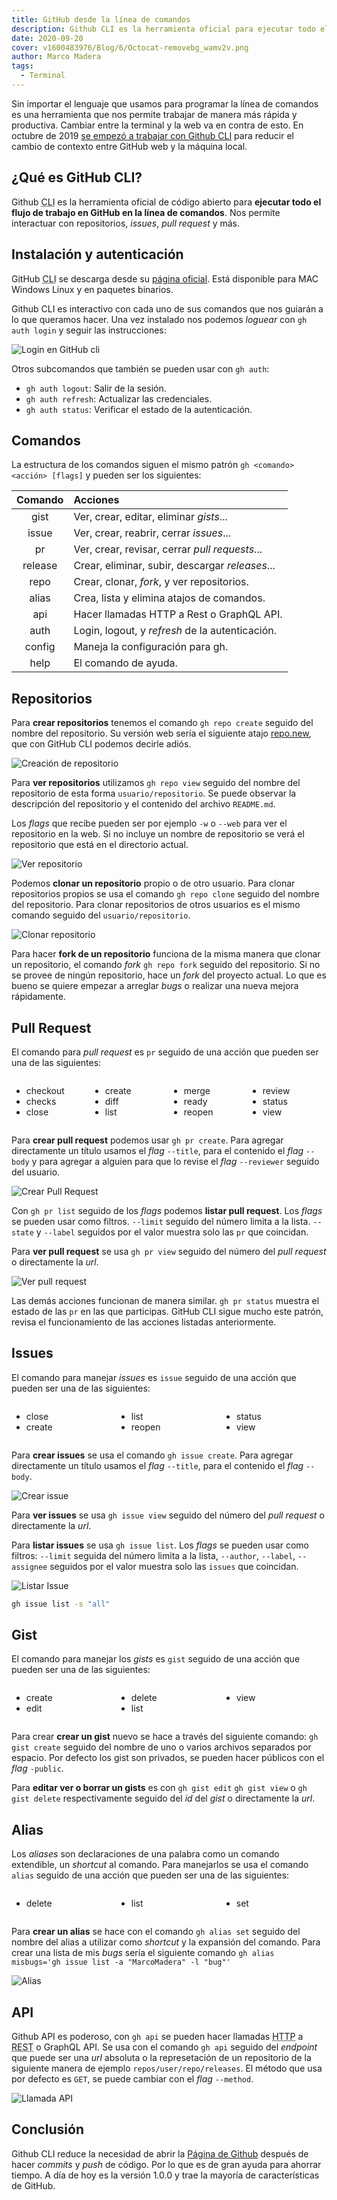 ```yaml
---
title: GitHub desde la línea de comandos
description: Github CLI es la herramienta oficial para ejecutar todo el flujo de trabajo en GitHub desde la línea de comandos.
date: 2020-09-20
cover: v1600483976/Blog/6/Octocat-removebg_wamv2v.png
author: Marco Madera
tags:
  - Terminal
---
```


Sin importar el lenguaje que usamos para programar la línea de comandos es una herramienta que nos permite trabajar de manera más rápida y productiva. Cambiar entre la terminal y la web va en contra de esto. En octubre de 2019 [se empezó a trabajar con Github CLI](https://github.com/cli/cli/commit/8dd03144ffdc6c0d486d6b705f9c7fba871ee7c3 "Primer commit de Github CLI") para reducir el cambio de contexto entre GitHub web y la máquina local.

## ¿Qué es GitHub CLI?

Github <abbr title="Command Line Interface">CLI</abbr> es la herramienta oficial de código abierto para **ejecutar todo el flujo de trabajo en GitHub en la línea de comandos**. Nos permite interactuar con repositorios, *issues*, *pull request* y más.

<tweet id="1306586113293729795">

## Instalación y autenticación

GitHub <abbr title="Command Line Interface">CLI</abbr> se descarga desde su [página oficial](https://cli.github.com/ "Página oficial de GitHub CLI"). Está disponible para MAC Windows Linux y en paquetes binarios.

Github CLI es interactivo con cada uno de sus comandos que nos guiarán a lo que queramos hacer. Una vez instalado nos podemos *loguear* con `gh auth login` y seguir las instrucciones:

![Login en GitHub cli](https://res.cloudinary.com/marcomadera/image/upload/v1600485625/Blog/6/Login_Github_Cli_vjd3it.png "Login en GitHub cli")

Otros subcomandos que también se pueden usar con `gh auth`:

- `gh auth logout`: Salir de la sesión.
- `gh auth refresh`: Actualizar las credenciales.
- `gh auth status`: Verificar el estado de la autenticación.

## Comandos

La estructura de los comandos siguen el mismo patrón `gh <comando> <acción> [flags]` y pueden ser los siguientes:

| Comando |                    Acciones                    |
|:-------:|:-----------------------------------------------|
|   gist  | Ver, crear, editar, eliminar *gists*...        |
|  issue  | Ver, crear, reabrir, cerrar *issues*...        |
|    pr   | Ver, crear, revisar, cerrar *pull requests*... |
| release | Crear, eliminar, subir, descargar *releases*...|
|   repo  | Crear, clonar, *fork*, y ver repositorios.     |
|  alias  | Crea, lista y elimina atajos de comandos.      |
|   api   | Hacer llamadas HTTP a Rest o GraphQL API.      |
|   auth  | Login, logout, y *refresh* de la autenticación.|
|  config | Maneja la configuración para gh.               |
|   help  | El comando de ayuda.                           |

## Repositorios

Para **crear repositorios** tenemos el comando `gh repo create` seguido del nombre del repositorio. Su versión web sería el siguiente atajo [repo.new](https://repo.new "Atajo de nuevo repositorio"), que con GitHub CLI podemos decirle adiós.

![Creación de repositorio](https://res.cloudinary.com/marcomadera/image/upload/v1600490072/Blog/6/repocreate_z7ri8f.png "Creación de repositorio")

Para **ver repositorios** utilizamos `gh repo view` seguido del nombre del repositorio de esta forma `usuario/repositorio`. Se puede observar la descripción del repositorio y el contenido del archivo `README.md`.

Los *flags* que recibe pueden ser por ejemplo `-w` o `--web` para ver el repositorio en la web. Si no incluye un nombre de repositorio se verá el repositorio que está en el directorio actual.

![Ver repositorio](https://res.cloudinary.com/marcomadera/image/upload/v1600493607/Blog/6/repoview_yvcrdm.png "Ver repositorio")

Podemos **clonar un repositorio** propio o de otro usuario. Para clonar repositorios propios se usa el comando `gh repo clone` seguido del nombre del repositorio. Para clonar repositorios de otros usuarios es el mismo comando seguido del `usuario/repositorio`.

![Clonar repositorio](https://res.cloudinary.com/marcomadera/image/upload/v1600494350/Blog/6/repoclone_gdqyis.png "Clonar repositorio")

Para hacer **fork de un repositorio** funciona de la misma manera que clonar un repositorio, el comando *fork* `gh repo fork` seguido del repositorio. Si no se provee de ningún repositorio, hace un *fork* del proyecto actual. Lo que es bueno se quiere empezar a arreglar *bugs* o realizar una nueva mejora rápidamente.

## Pull Request

El comando para *pull request* es `pr` seguido de una acción que pueden ser una de las siguientes:

<div style="display:grid;justify-content:space-between;grid-template-columns: repeat(auto-fit, minmax(100px, 1fr));">
  <ul>
    <li>checkout</li>
    <li>checks</li>
    <li>close</li>
  </ul>
  <ul>
    <li>create</li>
    <li>diff</li>
    <li>list</li>
  </ul>
  <ul>
    <li>merge</li>
    <li>ready</li>
    <li>reopen</li>
  </ul>
  <ul>
    <li>review</li>
    <li>status</li>
    <li>view</li>
  </ul>
</div>

Para **crear pull request** podemos usar `gh pr create`. Para agregar directamente un título usamos el *flag* `--title`, para el contenido el *flag* `--body` y para agregar a alguien para que lo revise el *flag* `--reviewer` seguido del usuario.

![Crear Pull Request](https://res.cloudinary.com/marcomadera/image/upload/v1600497956/Blog/6/rp_f3gmh5.png "Crear Pull Request")

Con `gh pr list` seguido de los *flags* podemos **listar pull request**. Los *flags* se pueden usar como filtros. `--limit` seguido del número limita a la lista. `--state` y  `--label` seguidos por el valor muestra solo las `pr` que coincidan.

Para **ver pull request** se usa `gh pr view` seguido del número del *pull request* o directamente la *url*.

![Ver pull request](https://res.cloudinary.com/marcomadera/image/upload/v1600498372/Blog/6/prview_hrrjvo.png "Ver pull request")

Las demás acciones funcionan de manera similar. `gh pr status` muestra el estado de las `pr` en las que participas. GitHub CLI sigue mucho este patrón, revisa el funcionamiento de las acciones listadas anteriormente.

## Issues

El comando para manejar *issues* es `issue` seguido de una acción que pueden ser una de las siguientes:

<div style="display:grid;justify-content:space-between;grid-template-columns: repeat(auto-fit, minmax(100px, 1fr));">
  <ul>
    <li>close</li>
    <li>create</li>
  </ul>
  <ul>
    <li>list</li>
    <li>reopen</li>
  </ul>
  <ul>
    <li>status</li>
    <li>view</li>
  </ul>
</div>

Para **crear issues** se usa el comando `gh issue create`. Para agregar directamente un título usamos el *flag* `--title`, para el contenido el *flag* `--body`.

![Crear issue](https://res.cloudinary.com/marcomadera/image/upload/v1600532173/Blog/6/createissue_ckxu8l.png "Crear issue")

Para **ver issues** se usa `gh issue view` seguido del número del *pull request* o directamente la *url*.

Para **listar issues** se usa `gh issue list`. Los *flags* se pueden usar como filtros: `--limit` seguida del número limita a la lista, `--author`, `--label`, `--assignee` seguidos por el valor muestra solo las `issues` que coincidan.

![Listar Issue](https://res.cloudinary.com/marcomadera/image/upload/v1600535838/Blog/6/viewIssue_fl9jji.png "Listar Issue")

```bash
gh issue list -s "all"
```

## Gist

El comando para manejar los *gists* es `gist` seguido de una acción que pueden ser una de las siguientes:

<div style="display:grid;justify-content:space-between;grid-template-columns: repeat(auto-fit, minmax(100px, 1fr));">
  <ul>
    <li>create</li>
    <li>edit</li>
  </ul>
  <ul>
    <li>delete</li>
    <li>list</li>
  </ul>
  <ul>
    <li>view</li>
  </ul>
</div>

Para crear **crear un gist** nuevo se hace a través del siguiente comando: `gh gist create` seguido del nombre de uno o varios archivos separados por espacio. Por defecto los gist son privados, se pueden hacer públicos con el *flag* `-public`.

Para **editar ver o borrar un gists** es con `gh gist edit` `gh gist view` o `gh gist delete` respectivamente seguido del *id* del *gist* o directamente la *url*.

## Alias

Los *aliases* son declaraciones de una palabra como un comando extendible, un *shortcut* al comando. Para manejarlos se usa el comando `alias` seguido de una acción que pueden ser una de las siguientes:

<div style="display:grid;justify-content:space-between;grid-template-columns: repeat(auto-fit, minmax(100px, 1fr));">
  <ul>
    <li>delete</li>
  </ul>
  <ul>
    <li>list</li>
  </ul>
  <ul>
    <li>set</li>
  </ul>
</div>

Para **crear un alias** se hace con el comando `gh alias set` seguido del nombre del alias a utilizar como *shortcut* y la expansión del comando. Para crear una lista de mis *bugs* sería el siguiente comando `gh alias misbugs='gh issue list -a "MarcoMadera" -l "bug"'`

![Alias](https://res.cloudinary.com/marcomadera/image/upload/v1600539890/Blog/6/aliases_u0mnwn.png "Alias")

## API

Github API es poderoso, con `gh api` se pueden hacer llamadas <abbr title="Hyper Text Transfer Protocol">HTTP</abbr> a <abbr title="Representational State Transfer">REST</abbr> o GraphQL API. Se usa con el comando `gh api` seguido del *endpoint* que puede ser una *url* absoluta o la represetación de un repositorio de la siguiente manera de ejemplo `repos/user/repo/releases`. El método que usa por defecto es `GET`, se puede cambiar con el *flag* `--method`.

![Llamada API](https://res.cloudinary.com/marcomadera/image/upload/v1600495544/Blog/6/api_c3nf1n.png "Llamada API")

## Conclusión

Github CLI reduce la necesidad de abrir la [Página de Github](https://github.com/ "Página de Github") después de hacer *commits* y *push* de código. Por lo que es de gran ayuda para ahorrar tiempo. A día de hoy es la versión 1.0.0 y trae la mayoría de características de GitHub.

